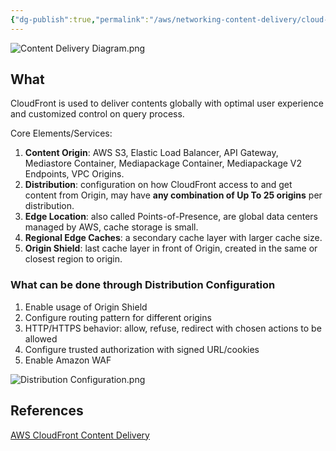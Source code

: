 ```yaml
---
{"dg-publish":true,"permalink":"/aws/networking-content-delivery/cloud-front/content-delivery/"}
---
```



![Content Delivery Diagram.png](/img/user/AWS/Networking-Content-Delivery/CloudFront/Content%20Delivery%20Diagram.png)
## What
CloudFront is used to deliver contents globally with optimal user experience and customized control on query process.

Core Elements/Services:
1. **Content Origin**: AWS S3, Elastic Load Balancer, API Gateway, Mediastore Container, Mediapackage Container, Mediapackage V2 Endpoints, VPC Origins.
2. **Distribution**: configuration on how CloudFront access to and get content from Origin, may have **any combination of Up To 25 origins** per distribution.
3. **Edge Location**: also called Points-of-Presence, are global data centers managed by AWS, cache storage is small.
4. **Regional Edge Caches**: a secondary cache layer with larger cache size.
5. **Origin Shield**: last cache layer in front of Origin, created in the same or closest region to origin.

### What can be done through Distribution Configuration
1. Enable usage of Origin Shield
2. Configure routing pattern for different origins
3. HTTP/HTTPS behavior: allow, refuse, redirect with chosen actions to be allowed
4. Configure trusted authorization with signed URL/cookies
5. Enable Amazon WAF



![Distribution Configuration.png](/img/user/AWS/Networking-Content-Delivery/CloudFront/Distribution%20Configuration.png)

  
## References
[AWS CloudFront Content Delivery](https://docs.aws.amazon.com/AmazonCloudFront/latest/DeveloperGuide/distribution-working-with.html)
